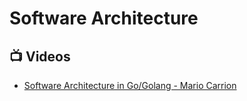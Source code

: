 # Software Architecture

## 📺 Videos
- [Software Architecture in Go/Golang - Mario Carrion](https://www.youtube.com/playlist?list=PL7yAAGMOat_GCd12Lrv_evJ3Zhv1dl8B-)